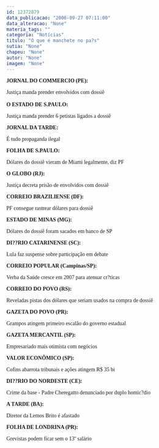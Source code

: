 ```yaml
---
id: 12372879
data_publicacao: "2006-09-27 07:11:00"
data_alteracao: "None"
materia_tags: ""
categoria: "Notícias"
titulo: "O que é manchete no pa?s"
sutia: "None"
chapeu: "None"
autor: "None"
imagem: "None"
---
```

<p><P><FONT face=Verdana><STRONG>JORNAL DO COMMERCIO (PE):</STRONG></FONT></P></p>
<p><P><FONT face=Verdana>Justiça manda prender envolvidos com dossiê<BR><BR><STRONG>O ESTADO DE S.PAULO:</STRONG></FONT></P></p>
<p><P><FONT face=Verdana>Justiça manda prender 6 petistas ligados a dossiê</FONT></P></p>
<p><P><FONT face=Verdana><STRONG>JORNAL DA TARDE:</STRONG></FONT></P></p>
<p><P><FONT face=Verdana>É tudo propaganda ilegal</FONT></P></p>
<p><P><FONT face=Verdana><STRONG>FOLHA DE S.PAULO:</STRONG></FONT></P></p>
<p><P><FONT face=Verdana>Dólares do dossiê vieram de Miami legalmente, diz PF</FONT></P></p>
<p><P><FONT face=Verdana><STRONG>O GLOBO (RJ):</STRONG></FONT></P></p>
<p><P><FONT face=Verdana>Justiça decreta prisão de envolvidos com dossiê</FONT></P></p>
<p><P><FONT face=Verdana><STRONG>CORREIO BRAZILIENSE (DF):</STRONG></FONT></P></p>
<p><P><FONT face=Verdana>PF consegue rastrear dólares para dossiê</FONT></P></p>
<p><P><FONT face=Verdana><STRONG>ESTADO DE MINAS (MG):</STRONG></FONT></P></p>
<p><P><FONT face=Verdana>Dólares do dossiê foram sacados em banco de SP</FONT></P></p>
<p><P><FONT face=Verdana><STRONG>DI??RIO CATARINENSE (SC):</STRONG></FONT></P></p>
<p><P><FONT face=Verdana>Lula faz suspense sobre participação em debate</FONT></P></p>
<p><P><FONT face=Verdana><STRONG>CORREIO POPULAR (Campinas/SP):</STRONG></FONT></P></p>
<p><P><FONT face=Verdana>Verba da Saúde cresce em 2007 para atenuar cr?ticas</FONT></P></p>
<p><P><FONT face=Verdana><STRONG>CORREIO DO POVO (RS):</STRONG></FONT></P></p>
<p><P><FONT face=Verdana>Reveladas pistas dos dólares que seriam usados na compra de dossiê</FONT></P></p>
<p><P><FONT face=Verdana><STRONG>GAZETA DO POVO (PR):</STRONG></FONT></P></p>
<p><P><FONT face=Verdana>Grampos atingem primeiro escalão do governo estadual</FONT></P></p>
<p><P><FONT face=Verdana><STRONG>GAZETA MERCANTIL (SP):</STRONG></FONT></P></p>
<p><P><FONT face=Verdana>Empresariado mais otimista com negócios</FONT></P></p>
<p><P><FONT face=Verdana><STRONG>VALOR ECONÔMICO (SP):</STRONG></FONT></P></p>
<p><P><FONT face=Verdana>Cofins abarrota tribunais e ações atingem R$ 35 bi</FONT></P></p>
<p><P><FONT face=Verdana><STRONG>DI??RIO DO NORDESTE (CE):</STRONG></FONT></P></p>
<p><P><FONT face=Verdana>Crime da base - Padre Cheregatto denunciado por duplo homic?dio</FONT></P></p>
<p><P><FONT face=Verdana><STRONG>A TARDE (BA):</STRONG></FONT></P></p>
<p><P><FONT face=Verdana>Diretor da Lemos Brito é afastado</FONT></P></p>
<p><P><FONT face=Verdana><STRONG>FOLHA DE LONDRINA (PR): </STRONG></FONT></P></p>
<p><P><FONT face=Verdana>Grevistas podem ficar sem o 13º salário</FONT></P> </p>
